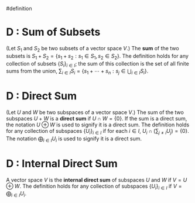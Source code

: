 #definition
# D : Sum of Subsets
(Let $S_1$ and $S_2$ be two subsets of a vector space $V$.) The **sum** of the two subsets is $S_1+S_2=\{s_1+s_2:s_1\in S_1,s_2\in S_2\}$.
The definition holds for any collection of subsets $\{S_i\}_{i\in I}$; the sum of this collection is the set of all finite sums from the union, $\sum_{i\in I}S_i=\{s_1+\cdots+s_n:s_j\in\bigcup_{i\in I} S_i\}$.

# D : Direct Sum
(Let $U$ and $W$ be two subspaces of a vector space $V$.) The sum of the two subspaces $U+W$ is a **direct sum** if $U\cap W=\{0\}$.
If the sum is a direct sum, the notation $U\oplus W$ is used to signify it is a direct sum.
The definition holds for any collection of subspaces $\{U_i\}_{i\in I}$ if for each $i\in I$, $U_i\cap(\sum_{j\neq i}U_j)=\{0\}$. The notation $\bigoplus_{i\in I}U_i$ is used to signify it is a direct sum.

# D : Internal Direct Sum
A vector space $V$ is the **internal direct sum** of subspaces $U$ and $W$ if $V=U\oplus W$.
The definition holds for any collection of subspaces $\{U_i\}_{i\in I}$ if $V=\bigoplus_{i\in I}U_i$.